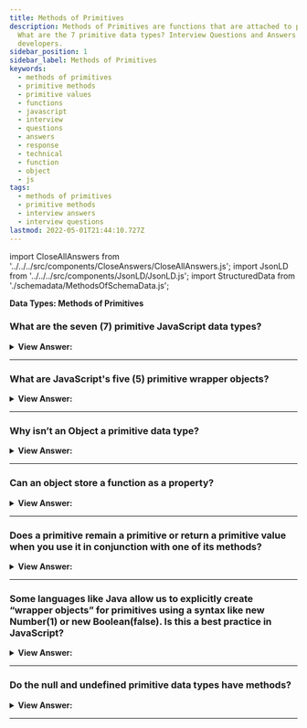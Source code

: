```yaml
---
title: Methods of Primitives
description: Methods of Primitives are functions that are attached to primitive values.
  What are the 7 primitive data types? Interview Questions and Answers for
  developers.
sidebar_position: 1
sidebar_label: Methods of Primitives
keywords:
  - methods of primitives
  - primitive methods
  - primitive values
  - functions
  - javascript
  - interview
  - questions
  - answers
  - response
  - technical
  - function
  - object
  - js
tags:
  - methods of primitives
  - primitive methods
  - interview answers
  - interview questions
lastmod: 2022-05-01T21:44:10.727Z
---
```


import CloseAllAnswers from '../../../src/components/CloseAnswers/CloseAllAnswers.js';
import JsonLD from '../../../src/components/JsonLD/JsonLD.js';
import StructuredData from './schemadata/MethodsOfSchemaData.js';

<JsonLD data={StructuredData} />

<head>
  <title>Methods of Primitives | JavaScript Frontend Phone Interview</title>
</head>

**Data Types: Methods of Primitives**

<CloseAllAnswers />

### What are the seven (7) primitive JavaScript data types?

<details>
  <summary><strong>View Answer:</strong></summary>
  <div>
  <div><strong>Interview Response:</strong> String, Symbol, Boolean, BigInt, number, null, and undefined.</div><br />
  <div><strong>Technical Response:</strong> The seven primitive data types include the string, number, BigInt, Boolean, undefined, symbol, and null data types. Most of the time, a primitive value is represented directly at the lowest level of the language implementation.<br /><br />
  </div>
  </div>
</details>

---

### What are JavaScript's five (5) primitive wrapper objects?

<details>
  <summary><strong>View Answer:</strong></summary>
  <div>
  <div><strong>Interview Response:</strong> String, Symbol, BigInt, Boolean, and Number.</div><br />
  <div><strong>Technical Response:</strong> The five primitive wrapper objects include the String, Number, BigInt, Boolean, and Symbol.<br /><br />
  </div><br />
  <div><strong className="codeExample">Code Example:</strong><br /><br />

  <div></div>

```js
let language = 'JavaScript';
let s = language.substring(4);
console.log(s); // logs Script

// WHAT'S ACTUALLY HAPPENING BEHIND THE SCENES!

let language = 'JavaScript';

// behind the scenes of the language.substring(4);
let tmp = new String(language);
str = temp.substring(4);
temp = null;
```

  </div>
  </div>
</details>

---

### Why isn’t an Object a primitive data type?

<details>
  <summary><strong>View Answer:</strong></summary>
  <div>
  <div><strong>Interview Response:</strong> A primitive data type has only a single value. On the other hand, objects can contain more than one value stored in collections and more complex structures.
</div><br />
  <div><strong className="codeExample">Code Example:</strong><br /><br />

  <div></div>

```js
// String primitive
let str = 'hello'; // holds one value

// Object is Special
let user = {
  name: 'Jane', // holds multiple key/value pairs.
  age: 30,
};
```

  </div>
  </div>
</details>

---

### Can an object store a function as a property?

<details>
  <summary><strong>View Answer:</strong></summary>
  <div>
  <div><strong>Interview Response:</strong> Yes, a function gets used as a property of an object, and it is more commonly called an object method.
</div><br />
  <div><strong className="codeExample">Code Example:</strong><br /><br />

  <div></div>

```js
let john = {
  name: 'John',
  sayHi: function () {
    alert('Hi buddy!');
  },
};

john.sayHi(); // Hi buddy!
```

  </div>
  </div>
</details>

---

### Does a primitive remain a primitive or return a primitive value when you use it in conjunction with one of its methods?

<details>
  <summary><strong>View Answer:</strong></summary>
  <div>
  <div><strong>Interview Response:</strong> Yes, a primitive remains a primitive regardless of what method gets called on it.</div><br />
  <div><strong>Technical Response:</strong> Yes, a primitive remains a primitive. For instance, a string method str.toUpperCase() exists that returns a capitalized string. The type of the returned value remains a string.<br />
  </div><br />
  <div><strong className="codeExample">Code Example:</strong><br /><br />

  <div></div>

```js
let str = 'Hello';

alert(str.toUpperCase()); // HELLO
```

  </div>
  </div>
</details>

---

### Some languages like Java allow us to explicitly create “wrapper objects” for primitives using a syntax like new Number(1) or new Boolean(false). Is this a best practice in JavaScript?

<details>
  <summary><strong>View Answer:</strong></summary>
  <div>
  <div><strong>Interview Response:</strong> Technically, using the “new” syntax can be done but is not recommended because it returns an object and not the primitive value as intended.</div><br />
  <div><strong>Technical Response:</strong> Technically, this gets done in JavaScript, but it is not recommended based on the specifications. There are several unintended consequences of using this practice, which should get avoided. A best practice is to use Number and Boolean object wrappers without the new operator.<br /><br />
  </div><br />
  <div><strong className="codeExample">Code Example:</strong><br /><br />

  <div></div>

```js
alert(typeof 0); // "number"

alert(typeof new Number(0)); // "object"! – not a number Huh!

// Objects are always truthy in if, so here the alert will show up:

let zero = new Number(0);

if (zero) {
  // zero is true, because it's an object
  alert('zero is truthy!?!');
}

// this is entirely valid:

let num = Number('123'); // convert a string to number
```

  </div>
  </div>
</details>

---

### Do the null and undefined primitive data types have methods?

<details>
  <summary><strong>View Answer:</strong></summary>
  <div>
  <div><strong>Interview Response:</strong> No, they are considered the most primitive data types. They both have no wrapper objects and do not provide any methods.
</div><br />
  <div><strong className="codeExample">Code Example:</strong><br /><br />

  <div></div>

```js
alert('Hello'.test); // return undefined, but shows no error

alert(null.test); // returns type error

alert(undefined.test); // returns type error
```

  </div>
  </div>
</details>

---
